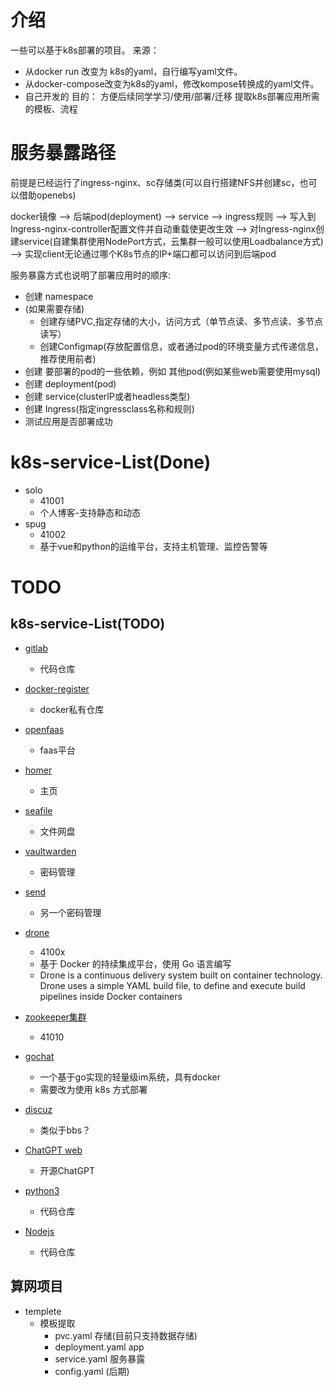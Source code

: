 # 介绍
一些可以基于k8s部署的项目。
来源：
- 从docker run 改变为 k8s的yaml，自行编写yaml文件。
- 从docker-compose改变为k8s的yaml，修改kompose转换成的yaml文件。
- 自己开发的
目的：
  方便后续同学学习/使用/部署/迁移
  提取k8s部署应用所需的模板、流程
  
# 服务暴露路径
前提是已经运行了ingress-nginx、sc存储类(可以自行搭建NFS并创建sc，也可以借助openebs)

docker镜像
--> 后端pod(deployment)
--> service 
--> ingress规则 
--> 写入到Ingress-nginx-controller配置文件并自动重载使更改生效 
--> 对Ingress-nginx创建service(自建集群使用NodePort方式，云集群一般可以使用Loadbalance方式)
--> 实现client无论通过哪个K8s节点的IP+端口都可以访问到后端pod

服务暴露方式也说明了部署应用时的顺序:
- 创建 namespace
- (如果需要存储) 
  - 创建存储PVC,指定存储的大小，访问方式（单节点读、多节点读、多节点读写）
  - 创建Configmap(存放配置信息，或者通过pod的环境变量方式传递信息，推荐使用前者)
- 创建 要部署的pod的一些依赖，例如 其他pod(例如某些web需要使用mysql)
- 创建 deployment(pod)  
- 创建 service(clusterIP或者headless类型)
- 创建 Ingress(指定ingressclass名称和规则)
- 测试应用是否部署成功

# k8s-service-List(Done)
- solo
  -  41001
  - 个人博客-支持静态和动态
- spug
  -  41002
  - 基于vue和python的运维平台，支持主机管理、监控告警等


# TODO
## k8s-service-List(TODO)
- [gitlab](#)
  - 代码仓库

- [docker-register](#)
  - docker私有仓库

- [openfaas](#)
  - faas平台

- [homer](#)
  - 主页

- [seafile](#)
  - 文件网盘

- [vaultwarden](#)
  - 密码管理

- [send](#)
  - 另一个密码管理

- [drone](https://github.com/drone/drone)
  - 4100x
  - 基于 Docker 的持续集成平台，使用 Go 语言编写
  - Drone is a continuous delivery system built on container technology. Drone uses a simple YAML build file, to define and execute build pipelines inside Docker containers

- [zookeeper集群](https://www.jianshu.com/p/e0f9bfa6a998)
  - 41010

- [gochat](https://github.com/LockGit/gochat)
  - 一个基于go实现的轻量级im系统，具有docker
  - 需要改为使用 k8s 方式部署

- [discuz](https://zhuanlan.zhihu.com/p/398073277)
  - 类似于bbs？

- [ChatGPT web](#)
  - 开源ChatGPT

- [python3](#)
  - 代码仓库
  
- [Nodejs](#)
  - 代码仓库

## 算网项目
- templete
  - 模板提取
    - pvc.yaml     存储(目前只支持数据存储)
    - deployment.yaml   app
    - service.yaml   服务暴露
    - config.yaml (后期)